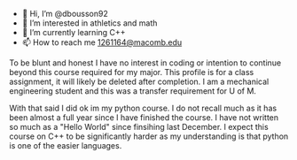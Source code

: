 - 👋 Hi, I’m @dbousson92
- 👀 I’m interested in athletics and math
- 🌱 I’m currently learning C++ 
- 📫 How to reach me 1261164@macomb.edu

To be blunt and honest I have no interest in coding or intention to continue beyond this course required for my major. This profile is for a class assignment, it will likely be deleted after completion. I am a mechanical engineering student and this was a transfer requirement for U of M. 

With that said I did ok im my python course. I do not recall much as it has been almost a full year since I have finished the course. I have not written so much as a "Hello World" since finsihing last December. I expect this course on C++ to be significantly harder as my understanding is that python is one of the easier languages. 

<!---
dbousson92/dbousson92 is a ✨ special ✨ repository because its `README.md` (this file) appears on your GitHub profile.
You can click the Preview link to take a look at your changes.
--->


